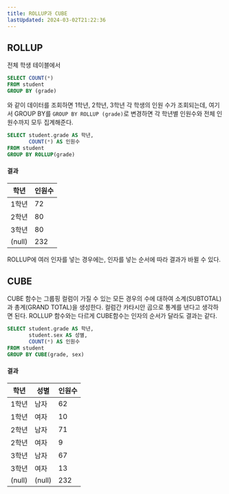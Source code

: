 ```yaml
---
title: ROLLUP과 CUBE
lastUpdated: 2024-03-02T21:22:36
---
```


## ROLLUP

전체 학생 테이블에서

```sql
SELECT COUNT(*)
FROM student
GROUP BY (grade)
```

와 같이 데이터를 조회하면 1학년, 2학년, 3학년 각 학생의 인원 수가 조회되는데, 여기서 GROUP BY를 `GROUP BY ROLLUP (grade)`로 변경하면 각 학년별 인원수와 전체 인원수까지 모두 집계해준다.

```sql
SELECT student.grade AS 학년,
       COUNT(*) AS 인원수
FROM student
GROUP BY ROLLUP(grade)
```

#### 결과

|학년|인원수|
|-|-|
|1학년|72|
|2학년|80|
|3학년|80|
|(null)|232|

ROLLUP에 여러 인자를 넣는 경우에는, 인자를 넣는 순서에 따라 결과가 바뀔 수 있다.

## CUBE

CUBE 함수는 그룹핑 컬럼이 가질 수 있는 모든 경우의 수에 대하여 소계(SUBTOTAL)과 총계(GRAND TOTAL)을 생성한다. 컬럼간 카타시안 곱으로 통계를 낸다고 생각하면 된다. ROLLUP 함수와는 다르게 CUBE함수는 인자의 순서가 달라도 결과는 같다.

```sql
SELECT student.grade AS 학년,
       student.sex AS 성별,
       COUNT(*) AS 인원수
FROM student
GROUP BY CUBE(grade, sex)
```

#### 결과

|학년|성별|인원수|
|-|-|-|
|1학년|남자|62|
|1학년|여자|10|
|2학년|남자|71|
|2학년|여자|9|
|3학년|남자|67|
|3학년|여자|13|
|(null)|(null)|232|
